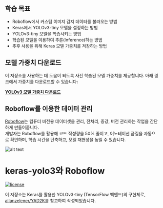 ## 학습 목표
* Roboflow에서 커스텀 이미지 감지 데이터를 불러오는 방법
* Keras에서 YOLOv3-tiny 모델을 설정하는 방법
* YOLOv3-tiny 모델을 학습시키는 방법
* 학습된 모델을 이용하여 추론(Inference)하는 방법
* 추후 사용을 위해 Keras 모델 가중치를 저장하는 방법

## 모델 가중치 다운로드

이 저장소를 사용하는 데 도움이 되도록 사전 학습된 모델 가중치를 제공합니다. 아래 링크에서 가중치를 다운로드할 수 있습니다:

**[YOLOv3 모델 가중치 다운로드](https://drive.google.com/uc?id=1Ybgwyc57cBnq9Byo41zuzOmBdFcRWNRL)**

## Roboflow를 이용한 데이터 관리

[Roboflow](https://roboflow.ai)는 컴퓨터 비전용 데이터셋을 관리, 전처리, 증강, 버전 관리하는 작업을 간단하게 만들어줍니다.  
개발자는 Roboflow를 활용해 코드 작성량을 50% 줄이고, 어노테이션 품질을 자동으로 확인하며, 학습 시간을 단축하고, 모델 재현성을 높일 수 있습니다.

![alt text](https://i.imgur.com/WHFqYSJ.png)

# keras-yolo3와 Roboflow

[![license](https://img.shields.io/github/license/mashape/apistatus.svg)](LICENSE)

이 저장소는 Keras를 활용한 YOLOv3-tiny (TensorFlow 백엔드)의 구현체로, [allanzelener/YAD2K](https://github.com/allanzelener/YAD2K)를 참고하여 작성되었습니다.
